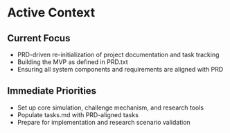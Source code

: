 # Active Context

## Current Focus
- PRD-driven re-initialization of project documentation and task tracking
- Building the MVP as defined in PRD.txt
- Ensuring all system components and requirements are aligned with PRD

## Immediate Priorities
- Set up core simulation, challenge mechanism, and research tools
- Populate tasks.md with PRD-aligned tasks
- Prepare for implementation and research scenario validation 